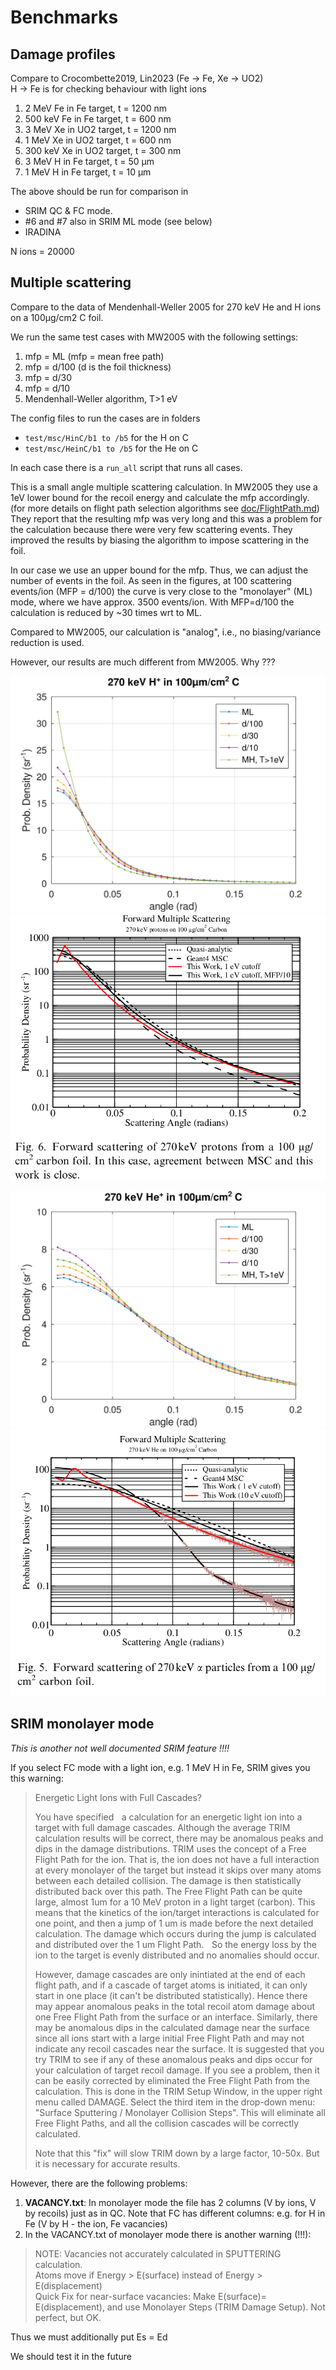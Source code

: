# Benchmarks

## Damage profiles

Compare to Crocombette2019, Lin2023 (Fe → Fe, Xe → UO2) \
H → Fe is for checking behaviour with light ions 

1. 2 MeV Fe in Fe target, t = 1200 nm
2. 500 keV Fe in Fe target, t = 600 nm
3. 3 MeV Xe in UO2 target, t = 1200 nm
4. 1 MeV Xe in UO2 target, t = 600 nm
5. 300 keV Xe in UO2 target, t = 300 nm
6. 3 MeV H in Fe target, t = 50 μm
7. 1 MeV H in Fe target, t = 10 μm

The above should be run for comparison in 
- SRIM QC & FC mode.
- #6 and #7 also in SRIM ML mode (see below)
- IRADINA

N ions = 20000

## Multiple scattering

Compare to the data of Mendenhall-Weller 2005 for 270 keV He and H ions on a 100μg/cm2 C foil.

We run the same test cases with MW2005 with the following settings:

1. mfp = ML (mfp = mean free path)
2. mfp = d/100 (d is the foil thickness)
3. mfp = d/30
4. mfp = d/10
5. Mendenhall-Weller algorithm, T>1 eV

The config files to run the cases are in folders 
- `test/msc/HinC/b1 to /b5` for the H on C
- `test/msc/HeinC/b1 to /b5` for the He on C

In each case there is a `run_all` script that runs all cases.

This is a  small angle multiple scattering calculation. In MW2005 they use a 1eV lower bound for the recoil energy and calculate the mfp accordingly. (for more details on flight path selection algorithms see [doc/FlightPath.md](../doc/FlightPath.md)) They report that the resulting mfp was very long and this was a problem for the calculation because there were very few scattering events.
They improved the results by biasing the algorithm to impose scattering in the foil.

In our case we use an upper bound for the mfp. Thus, we can adjust the number of events in the foil.
As seen in the figures, at 100 scattering events/ion (MFP = d/100) the curve is very close to the "monolayer" (ML) mode, where we have approx. 3500 events/ion. With MFP=d/100 the calculation is reduced by ~30 times wrt to ML.

Compared to MW2005, our calculation is "analog", i.e., no biasing/variance reduction is used. 

However, our results are much different from MW2005. Why ???

![270keV H in 100μg/cm2 C](octave/msc_HinC.png)
![M-W 2005 Fig. 6](octave/MW2005-FIG6.png)

![270keV He in 100μg/cm2 C](octave/msc_HeinC.png)
![M-W 2005 Fig. 5](octave/MW2005-FIG5.png)

## SRIM monolayer mode

*This is another not well documented SRIM feature !!!!*

If you select FC mode with a light ion, e.g. 1 MeV H in Fe, SRIM gives you this warning:

> Energetic Light Ions with Full Cascades?
> 
> You have specified    a calculation for an energetic light ion into a target with full damage cascades. Although the average TRIM calculation results will be correct, there may be anomalous peaks and dips in the damage distributions. TRIM uses the concept of a Free Flight Path for the ion. That is, the ion does not have a full interaction at every monolayer of the target but instead it skips over many atoms between each detailed collision. The damage is then statistically distributed back over this path. The Free Flight Path can be quite large, almost 1um for a 10 MeV proton in a light target (carbon). This means that the kinetics of the ion/target interactions is calculated for one point, and then a jump of 1 um is made before the next detailed calculation. The damage which occurs during the jump is calculated and distributed over the 1 um Flight Path.    So the energy loss by the ion to the target is evenly distributed and no anomalies should occur.
> 
> However, damage cascades are only inintiated at the end of each flight path, and if a cascade of target atoms is initiated, it can only start in one place (it can't be distributed statistically). Hence there may appear anomalous peaks in the total recoil atom damage about one Free Flight Path from the surface or an interface. Similarly, there may be anomalous dips in the calculated damage near the surface since all ions start with a large initial Free Flight Path and may not indicate any recoil cascades near the surface.
It is suggested that you try TRIM to see if any of these anomalous peaks and dips occur for your calculation of target recoil damage. If you see a problem, then it can be easily corrected by eliminated the Free Flight Path from the calculation. This is done in the TRIM Setup Window, in the upper right menu called DAMAGE. Select the third item in the drop-down menu: "Surface Sputtering / Monolayer Collision Steps". This will eliminate all Free Flight Paths, and all the collision cascades will be correctly calculated. 
> 
> Note that this "fix" will slow TRIM down by a large factor, 10-50x. But it is necessary for accurate results.

However, there are the following problems:

1. **VACANCY.txt**: In monolayer mode the file has 2 columns (V by ions, V by recoils) just as in QC. Note that FC has different columns: e.g. for H in Fe (V by H - the ion, Fe vacancies)
2. In the VACANCY.txt of monolayer mode there is another warning (!!!):
> NOTE: Vacancies not accurately calculated in SPUTTERING calculation.   
> Atoms move if Energy > E(surface) instead of Energy > E(displacement)  
> Quick Fix for near-surface vacancies: Make E(surface)= E(displacement),
> and use Monolayer Steps (TRIM Damage Setup). Not perfect, but OK.  

Thus we must additionally put Es = Ed

We should test it in the future